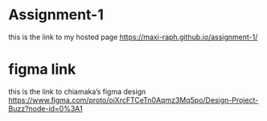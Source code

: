 # Assignment-1
this is the link to my hosted page https://maxi-raph.github.io/assignment-1/
# figma link
this is the link to chiamaka’s figma design https://www.figma.com/proto/oiXrcFTCeTn0Aqmz3Mq5po/Design-Project-Buzz?node-id=0%3A1
